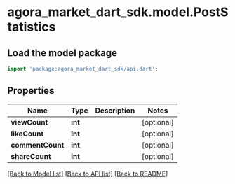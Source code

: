 # agora_market_dart_sdk.model.PostStatistics

## Load the model package
```dart
import 'package:agora_market_dart_sdk/api.dart';
```

## Properties
Name | Type | Description | Notes
------------ | ------------- | ------------- | -------------
**viewCount** | **int** |  | [optional] 
**likeCount** | **int** |  | [optional] 
**commentCount** | **int** |  | [optional] 
**shareCount** | **int** |  | [optional] 

[[Back to Model list]](../README.md#documentation-for-models) [[Back to API list]](../README.md#documentation-for-api-endpoints) [[Back to README]](../README.md)


